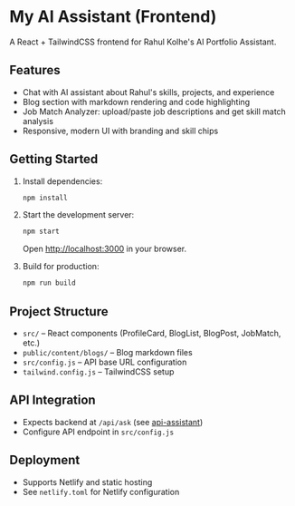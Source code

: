 # My AI Assistant (Frontend)

A React + TailwindCSS frontend for Rahul Kolhe's AI Portfolio Assistant.

## Features

- Chat with AI assistant about Rahul's skills, projects, and experience
- Blog section with markdown rendering and code highlighting
- Job Match Analyzer: upload/paste job descriptions and get skill match analysis
- Responsive, modern UI with branding and skill chips

## Getting Started

1. Install dependencies:
   ```sh
   npm install
   ```
2. Start the development server:
   ```sh
   npm start
   ```
   Open [http://localhost:3000](http://localhost:3000) in your browser.

3. Build for production:
   ```sh
   npm run build
   ```

## Project Structure

- `src/` – React components (ProfileCard, BlogList, BlogPost, JobMatch, etc.)
- `public/content/blogs/` – Blog markdown files
- `src/config.js` – API base URL configuration
- `tailwind.config.js` – TailwindCSS setup

## API Integration

- Expects backend at `/api/ask` (see [api-assistant](../api-assistant/README.md))
- Configure API endpoint in `src/config.js`

## Deployment

- Supports Netlify and static hosting
- See `netlify.toml` for Netlify configuration